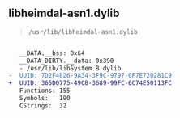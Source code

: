 ## libheimdal-asn1.dylib

> `/usr/lib/libheimdal-asn1.dylib`

```diff

   __DATA.__bss: 0x64
   __DATA_DIRTY.__data: 0x390
   - /usr/lib/libSystem.B.dylib
-  UUID: 7D2F4826-9A34-3F9C-9797-0F7E720281C9
+  UUID: 365D0775-49C8-3689-99FC-6C74E50113FC
   Functions: 155
   Symbols:   190
   CStrings:  32

```
